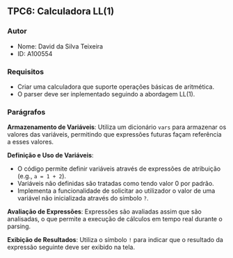 ## TPC6: Calculadora LL(1)

### Autor
- Nome: David da Silva Teixeira
- ID: A100554

### Requisitos
- Criar uma calculadora que suporte operações básicas de aritmética. 
- O parser deve ser inplementado seguindo a abordagem LL(1).

### Parágrafos
**Armazenamento de Variáveis**: Utiliza um dicionário `vars` para armazenar os valores das variáveis, permitindo que expressões futuras façam referência a esses valores.

**Definição e Uso de Variáveis**:
   - O código permite definir variáveis através de expressões de atribuição (e.g., `a = 1 + 2`).
   - Variáveis não definidas são tratadas como tendo valor 0 por padrão.
   - Implementa a funcionalidade de solicitar ao utilizador o valor de uma variável não inicializada através do símbolo `?`.

**Avaliação de Expressões**: Expressões são avaliadas assim que são analisadas, o que permite a execução de cálculos em tempo real durante o parsing.

**Exibição de Resultados**: Utiliza o símbolo `!` para indicar que o resultado da expressão seguinte deve ser exibido na tela.
